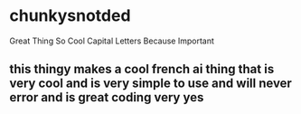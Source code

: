 # chunkysnotded
Great Thing So Cool Capital Letters Because Important


## this thingy makes a cool french ai thing that is very cool and is very simple to use and will never error and is great coding very yes
